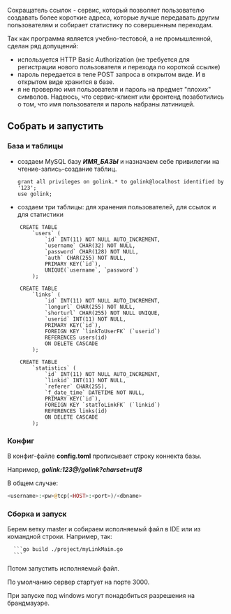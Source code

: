 Сокращатель ссылок - сервис, который позволяет пользователю создавать более
короткие адреса, которые лучше передавать другим пользователям и собирает
статистику по совершенным переходам. 

Так как программа является учебно-тестовой, а не промышленной, сделан ряд допущений:
- используется HTTP Basic Authorization (не требуется для регистрации нового пользователя и перехода по короткой ссылке)
- пароль передается в теле POST запроса в открытом виде. И в открытом виде хранится в базе.
- я не проверяю имя пользователя и пароль на предмет "плохих" символов. Надеюсь, что сервис-клиент или фронтенд позаботились о том, что имя пользователя и пароль набраны латиницей.

## Собрать и запустить

### База и таблицы

- создаем MySQL базу ***ИМЯ_БАЗЫ*** и назначаем себе привилегии на чтение-запись-создание таблиц.
    ```create database golink;
    grant all privileges on golink.* to golink@localhost identified by '123';
    use golink;
    ```
- создаем три таблицы: для хранения пользователей, для ссылок и для статистики
```
    CREATE TABLE
	    `users` (
	        `id` INT(11) NOT NULL AUTO_INCREMENT,
	        `username` CHAR(32) NOT NULL,
            `password` CHAR(128) NOT NULL,
	        `auth` CHAR(255) NOT NULL,
	        PRIMARY KEY(`id`),
     		UNIQUE(`username`, `password`)
	    );

    CREATE TABLE
	    `links` (
	        `id` INT(11) NOT NULL AUTO_INCREMENT,
	        `longurl` CHAR(255) NOT NULL,
	        `shorturl` CHAR(255) NOT NULL UNIQUE,
            `userid` INT(11) NOT NULL,
 	        PRIMARY KEY(`id`),
    		FOREIGN KEY `linkToUserFK` (`userid`)
            REFERENCES users(id)
            ON DELETE CASCADE
	    );

    CREATE TABLE
	    `statistics` (
	        `id` INT(11) NOT NULL AUTO_INCREMENT,
	        `linkid` INT(11) NOT NULL,
	        `referer` CHAR(255),
            `f_date_time` DATETIME NOT NULL,
	        PRIMARY KEY(`id`),
    		FOREIGN KEY `statToLinkFK` (`linkid`)
            REFERENCES links(id)
            ON DELETE CASCADE
	    );
```

### Конфиг

 В конфиг-файле **config.toml** прописывает строку коннекта базы.

 Например,
 ***golink:123@/golink?charset=utf8***

 В общем случае:

  ```php
  <username>:<pw>@tcp(<HOST>:<port>)/<dbname>
  ```

### Сборка и запуск
 Берем ветку master и собираем исполняемый файл в IDE или из командной строки.
 Например, так:

      ```go build ./project/myLinkMain.go
      ```

 Потом запустить исполняемый файл.

 По умолчанию сервер стартует на порте 3000.

 При запуске под windows могут понадобиться разрешения на брандмауэре.